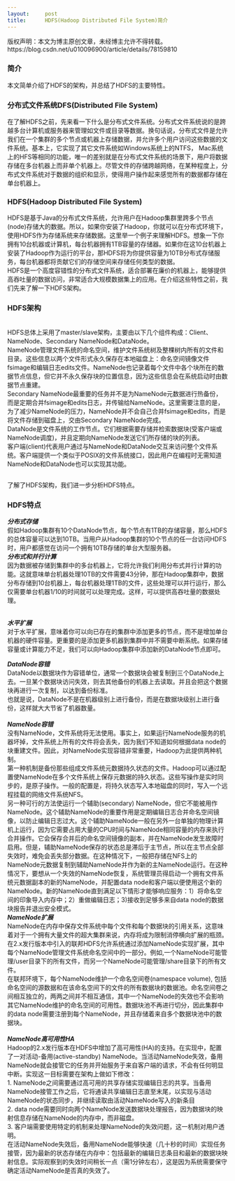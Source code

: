 ```yaml
---
layout:     post
title:      HDFS(Hadoop Distributed File System)简介
---
```

<div id="article_content" class="article_content clearfix csdn-tracking-statistics" data-pid="blog" data-mod="popu_307" data-dsm="post">
								<div class="article-copyright">
					版权声明：本文为博主原创文章，未经博主允许不得转载。					https://blog.csdn.net/u010096900/article/details/78159810				</div>
								            <link rel="stylesheet" href="https://csdnimg.cn/release/phoenix/template/css/ck_htmledit_views-f76675cdea.css">
						<div class="htmledit_views" id="content_views">
                
<h3>简介</h3>
<p>本文简单介绍了HDFS的架构，并总结了HDFS的主要特性。<br></p>
<h3>分布式文件系统DFS(Distributed File System)</h3>
<p>在了解HDFS之前，先来看一下什么是分布式文件系统。分布式文件系统说的是跨越多台计算机或服务器来管理如文件或目录等数据。换句话说，分布式文件是允许我们在一个集群的多个节点或机器上存储数据，并允许多个用户访问这些数据的文件系统。基本上，它实现了其它文件系统如Windows系统上的NTFS， Mac系统上的HFS等相同的功能，唯一的差别就是在分布式文件系统的场景下，用户将数据存储在多台机器上而非单个机器上。尽管文件的存储跨越网络，在某种程度上，分布式文件系统对于数据的组织和显示，使得用户操作起来感觉所有的数据都存储在单台机器上。<br></p>
<h3>HDFS(Hadoop Distributed File System)</h3>
<p>HDFS是基于Java的分布式文件系统，允许用户在Hadoop集群里跨多个节点(node)存储大的数据。所以，如果你安装了Hadoop，你就可以在分布式环境下，使用HDFS作为存储系统来存储数据。这里举一个例子来理解HDFS。想象一下你拥有10台机器或计算机，每台机器拥有1TB容量的存储器。如果你在这10台机器上安装了Hadoop作为运行的平台，那HDFS将为你提供容量为10TB分布式存储服务，每台机器都将贡献它们的存储空间来存储任何类型的数据。<br>
HDFS是一个高度容错性的分布式文件系统，适合部署在廉价的机器上，能够提供高吞吐量的数据访问，非常适合大规模数据集上的应用。在介绍这些特性之前，我们先来了解一下HDFS架构。</p>
<h3>HDFS架构</h3>
<p>                <img src="https://img-blog.csdn.net/20171004225304368?watermark/2/text/aHR0cDovL2Jsb2cuY3Nkbi5uZXQvamluZ3VhbmdsaXU=/font/5a6L5L2T/fontsize/400/fill/I0JBQkFCMA==/dissolve/70/gravity/Center" alt=""><br>
HDFS总体上采用了master/slave架构，主要由以下几个组件构成：Client、NameNode、Secondary NameNode和DataNode。<br>
NameNode管理文件系统的命名空间，维护文件系统树及整棵树内所有的文件和目录。这些信息以两个文件形式永久保存在本地磁盘上：命名空间镜像文件fsimage和编辑日志edits文件。NameNode也记录着每个文件中各个块所在的数据节点信息，但它并不永久保存块的位置信息，因为这些信息会在系统启动时由数据节点重建。<br>
Secondary NameNode最重要的任务并不是为NameNode元数据进行热备份，而是定期合并fsimage和edits日志，并传输给NameNode。这里需要注意的是，为了减少NameNode的压力，NameNode并不会自己合并fsimage和edits，而是将文件存储到磁盘上，交由Secondary NameNode完成。<br>
DataNode是文件系统的工作节点。它们根据需要存储并检索数据块(受客户端或NameNode调度)，并且定期向NameNode发送它们所存储的块的列表。<br>
客户端(client)代表用户通过与NameNode和DataNode交互来访问整个文件系统。客户端提供一个类似于POSIX的文件系统接口，因此用户在编程时无需知道NameNode和DataNode也可以实现其功能。</p>
<p><img src="https://img-blog.csdn.net/20171008181425826?watermark/2/text/aHR0cDovL2Jsb2cuY3Nkbi5uZXQvamluZ3VhbmdsaXU=/font/5a6L5L2T/fontsize/400/fill/I0JBQkFCMA==/dissolve/70/gravity/Center" alt=""><br></p>
<p>了解了HDFS架构，我们进一步分析HDFS特点。<br></p>
<h3>HDFS特点</h3>
<p><em><strong>分布式存储</strong></em><br>
假如Hadoop集群有10个DataNode节点，每个节点有1TB的存储容量，那么HDFS的总体容量可以达到10TB。当用户从Hadoop集群的10个节点的任一台访问HDFS时，用户都感觉在访问一个拥有10TB存储的单台大型服务器。<br><em><strong>分布式和并行计算</strong></em><br>
因为数据被存储到集群中的多台机器上，它将允许我们利用分布式并行计算的功能。这就意味单台机器处理10TB的文件需要43分钟，那在Hadoop集群中，数据分布存储到10台机器上，每台机器处理1TB的文件，这些处理可以并行运行，那么仅需要单台机器1/10的时间就可以处理完成。这样，可以提供高吞吐量的数据处理。</p>
<p><em><strong>                                                   <img src="https://img-blog.csdn.net/20171008181518875?watermark/2/text/aHR0cDovL2Jsb2cuY3Nkbi5uZXQvamluZ3VhbmdsaXU=/font/5a6L5L2T/fontsize/400/fill/I0JBQkFCMA==/dissolve/70/gravity/Center" alt=""><br>
水平扩展</strong></em><br>
对于水平扩展，意味着你可以向已存在的集群中添加更多的节点，而不是增加单台机器的硬件容量。更重要的是添加更多机器到集群中并不需要中断系统。如果存储容量或计算能力不足，我们可以向Hadoop集群中添加新的DataNode节点即可。</p>
<p><img src="https://img-blog.csdn.net/20171008181626503?watermark/2/text/aHR0cDovL2Jsb2cuY3Nkbi5uZXQvamluZ3VhbmdsaXU=/font/5a6L5L2T/fontsize/400/fill/I0JBQkFCMA==/dissolve/70/gravity/Center" alt=""><br><em><strong>DataNode容错</strong></em><br>
DataNode以数据块作为容错单位，通常一个数据块会被复制到三个DataNode上去。一旦某个数据块访问失效，则去其他备份的机器上去读取。并且会把这个数据块再进行一次复制，以达到备份标准。<br>
也就是说，DataNode不是在机器级别上进行备份，而是在数据块级别上进行备份，这样就大大节省了机器数量。<br><br><em><strong>NameNode容错</strong></em><br>
没有NameNode，文件系统将无法使用。事实上，如果运行NameNode服务的机器坏掉，文件系统上所有的文件将会丢失，因为我们不知道如何根据data node的块重建文件。因此，对NameNode实现容错非常重要，Hadoop为此提供两种机制。<br>
第一种机制是备份那些组成文件系统元数据持久状态的文件。Hadoop可以通过配置使NameNode在多个文件系统上保存元数据的持久状态。这些写操作是实时同步的，是原子操作。一般的配置是，将持久状态写入本地磁盘的同时，写入一个远程挂载的网络文件系统NFS。<br>
另一种可行的方法使运行一个辅助(secondary) NameNode，但它不能被用作NameNode。这个辅助NameNode的重要作用是定期编辑日志合并命名空间镜像，以防止编辑日志过大。这个辅助NameNode一般在另外一台单独的物理计算机上运行，因为它需要占用大量的CPU时间与NameNode相同容量的内存来执行合并操作。它会保存合并后的命名空间镜像的副本，并在NameNode发生故障时启用。但是，辅助NameNode保存的状态总是滞后于主节点，所以在主节点全部失效时，难免会丢失部分数据。在这种情况下，一般把存储在NFS上的NameNode元数据复制到辅助NameNode并作为新的主NameNode运行。在这种情况下，要想从一个失效的NameNode恢复，系统管理员得启动一个拥有文件系统元数据副本的新的NameNode，并配置data
 node和客户端以便使用这个新的NameNode。新的NameNode直到满足以下情形才能够响应服务：1）将命名空间的印象导入内存中；2）重做编辑日志；3)接收到足够多来自data node的数据块报告并退出安全模式。<img src="" alt=""><br><em><strong>NameNode扩展</strong></em><br>
NameNode在内存中保存文件系统中每个文件和每个数据块的引用关系，这意味着对于一个拥有大量文件的超大集群来说，内存将成为限制消停横向扩展的瓶颈。在2.x发行版本中引入的联邦HDFS允许系统通过添加NameNode实现扩展，其中每个NameNode管理文件系统命名空间中的一部分。例如,一个NameNode可能管理/user目录下的所有文件，而另一个NameNode可能管理/share目录下的所有文件。<br>
在联邦环境下，每个NameNode维护一个命名空间卷(namespace volume), 包括命名空间的源数据和在该命名空间下的文件的所有数据块的数据池。命名空间卷之间相互独立的，两两之间并不相互通信，其中一个NameNode的失效也不会影响其它NameNode维护的命名空间的可用性。数据块池不再进行切分，因此集群中的data node需要注册到每个NameNode，并且存储着来自多个数据块池中的数据块。<br><br><em><strong>NameNode高可用性HA</strong></em><br>
Hadoop的2.x发行版本在HDFS中增加了高可用性(HA)的支持。在实现中，配置了一对活动-备用(active-standby) NameNode。当活动NameNode失效，备用NameNode就会接管它的任务并开始服务于来自客户端的请求，不会有任何明显中断。实现这一目标需要在架构上做如下修改：<br>
1. NameNode之间需要通过高可用的共享存储实现编辑日志的共享。当备用NameNode接管工作之后，它将通读共享编辑日志直至末尾，以实现与活动NameNode的状态同步，并继续读取由活动NameNode写入的新条目<br>
2. data node需要同时向两个NameNode发送数据块处理报告，因为数据块的映射信息存储在NameNode的内存中，而非磁盘。<br>
3. 客户端需要使用特定的机制来处理NameNode的失效问题，这一机制对用户透明。<br>
在活动NameNode失效后，备用NameNode能够快速（几十秒的时间）实现任务接管，因为最新的状态存储在内存中：包括最新的编辑日志条目和最新的数据块映射信息。实际观察到的失效时间稍长一点（需1分钟左右），这是因为系统需要保守确定活动NameNode是否真的失效了。<br></p>
            </div>
                </div>